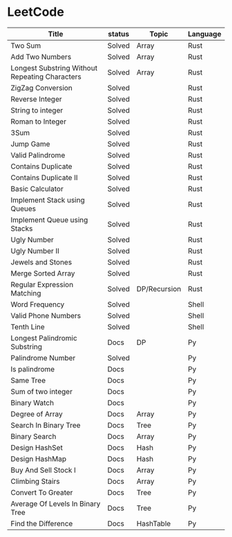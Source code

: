# LeetCode

Title | status | Topic | Language |
----- | ------ | ----- | -------- |
Two Sum | Solved | Array | Rust |
Add Two Numbers | Solved | Array | Rust |
Longest Substring Without Repeating Characters | Solved | Array | Rust |
ZigZag Conversion | Solved | | Rust |
Reverse Integer | Solved | | Rust |
String to integer | Solved | | Rust |
Roman to Integer | Solved | | Rust |
3Sum | Solved | | Rust |
Jump Game | Solved | | Rust |
Valid Palindrome | Solved | | Rust |
Contains Duplicate | Solved | | Rust |
Contains Duplicate II | Solved | | Rust |
Basic Calculator | Solved | | Rust |
Implement Stack using Queues | Solved | | Rust |
Implement Queue using Stacks | Solved | | Rust |
Ugly Number | Solved | | Rust |
Ugly Number II | Solved | | Rust |
Jewels and Stones | Solved | | Rust |
Merge Sorted Array | Solved | | Rust |
Regular Expression Matching | Solved | DP/Recursion| Rust |
Word Frequency | Solved | | Shell |
Valid Phone Numbers | Solved | | Shell |
Tenth Line | Solved | | Shell |
Longest Palindromic Substring | Docs | DP | Py|
Palindrome Number | Solved | | Py |
Is palindrome | Docs | | Py |
Same Tree | Docs | | Py |
Sum of two integer | Docs | | Py |
Binary Watch | Docs | | Py |
Degree of Array | Docs | Array | Py |
Search In Binary Tree | Docs | Tree | Py |
Binary Search | Docs | Array | Py |
Design HashSet | Docs | Hash | Py |
Design HashMap | Docs | Hash | Py |
Buy And Sell Stock I | Docs | Array | Py |
Climbing Stairs | Docs | Array | Py |
Convert To Greater | Docs | Tree | Py |
Average Of Levels In Binary Tree | Docs | Tree | Py |
Find the Difference | Docs | HashTable | Py |